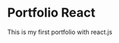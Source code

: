 # Portfolio React

This is my first portfolio with react.js

<!-- Clones de otros estudiantes:

- https://die-h-dev.vercel.app/twitter-home -->

